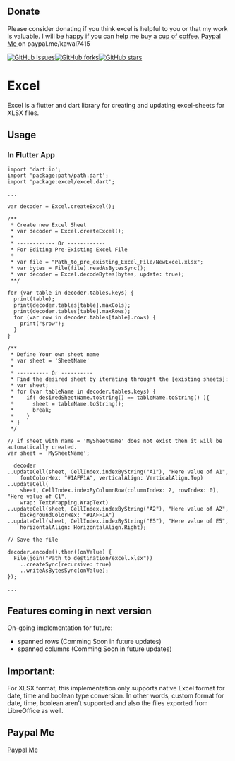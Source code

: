 ## Donate

Please consider donating if you think excel is helpful to you or that my work is valuable. I will be happy if you can help me buy a [cup of coffee. Paypal Me ](https://www.paypal.me/kawal7415) on paypal.me/kawal7415

[![GitHub issues](https://img.shields.io/github/issues/kawal7415/excel)](https://github.com/kawal7415/excel/issues)[![GitHub forks](https://img.shields.io/github/forks/kawal7415/excel)](https://github.com/kawal7415/excel/network)[![GitHub stars](https://img.shields.io/github/stars/kawal7415/excel)](https://github.com/kawal7415/excel/stargazers)

# Excel

Excel is a flutter and dart library for creating and updating excel-sheets for XLSX files.

## Usage

### In Flutter App

    import 'dart:io';
    import 'package:path/path.dart';
    import 'package:excel/excel.dart';

    ...
    
    var decoder = Excel.createExcel();

    /**
     * Create new Excel Sheet
     * var decoder = Excel.createExcel();
     *  
     * ------------ Or ------------
     * For Editing Pre-Existing Excel File
     * 
     * var file = "Path_to_pre_existing_Excel_File/NewExcel.xlsx";
     * var bytes = File(file).readAsBytesSync();
     * var decoder = Excel.decodeBytes(bytes, update: true);
     **/
     
    for (var table in decoder.tables.keys) {
      print(table);
      print(decoder.tables[table].maxCols);
      print(decoder.tables[table].maxRows);
      for (var row in decoder.tables[table].rows) {
        print("$row");
      }
    }

    /**
     * Define Your own sheet name
     * var sheet = 'SheetName'
     * 
     * ---------- Or ----------
     * Find the desired sheet by iterating throught the [existing sheets]:
     * var sheet;
     * for (var tableName in decoder.tables.keys) {
     *    if( desiredSheetName.toString() == tableName.toString() ){
     *      sheet = tableName.toString();
     *      break;
     *    }
     * }
     */

    // if sheet with name = 'MySheetName' does not exist then it will be automatically created.
    var sheet = 'MySheetName';

      decoder
    ..updateCell(sheet, CellIndex.indexByString("A1"), "Here value of A1",
        fontColorHex: "#1AFF1A", verticalAlign: VerticalAlign.Top)
    ..updateCell(
        sheet, CellIndex.indexByColumnRow(columnIndex: 2, rowIndex: 0), "Here value of C1",
        wrap: TextWrapping.WrapText)
    ..updateCell(sheet, CellIndex.indexByString("A2"), "Here value of A2",
        backgroundColorHex: "#1AFF1A")
    ..updateCell(sheet, CellIndex.indexByString("E5"), "Here value of E5",
        horizontalAlign: HorizontalAlign.Right);
    
    // Save the file

    decoder.encode().then((onValue) {
      File(join("Path_to_destination/excel.xlsx"))
        ..createSync(recursive: true)
        ..writeAsBytesSync(onValue);
    });
    
    ...

## Features coming in next version
On-going implementation for future:
- spanned rows (Comming Soon in future updates)
- spanned columns (Comming Soon in future updates)

## Important:
For XLSX format, this implementation only supports native Excel format for date, time and boolean type conversion.
In other words, custom format for date, time, boolean aren't supported and also the files exported from LibreOffice as well.

## Paypal Me

[Paypal Me](https://www.paypal.me/kawal7415)